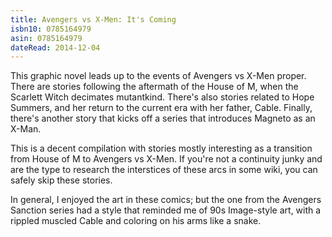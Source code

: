 ```yaml
---
title: Avengers vs X-Men: It's Coming
isbn10: 0785164979
asin: 0785164979
dateRead: 2014-12-04
---
```


This graphic novel leads up to the events of Avengers vs X-Men proper. There are 
stories following the aftermath of the House of M, when the Scarlett Witch
decimates mutantkind. There's also stories related to Hope Summers, and her return
to the current era with her father, Cable. Finally, there's another story that
kicks off a series that introduces Magneto as an X-Man. 

This is a decent compilation with stories mostly interesting as a transition from
House of M to Avengers vs X-Men. If you're not a continuity junky and are the type
to research the interstices of these arcs in some wiki, you can safely skip these
stories.

In general, I enjoyed the art in these comics; but the one from the Avengers Sanction
series had a style that reminded me of 90s Image-style art, with a rippled muscled Cable and 
coloring on his arms like a snake. 
